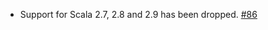 - Support for Scala 2.7, 2.8 and 2.9 has been dropped. [#86][86]

  [86]: https://github.com/sbt/zinc/pull/86
